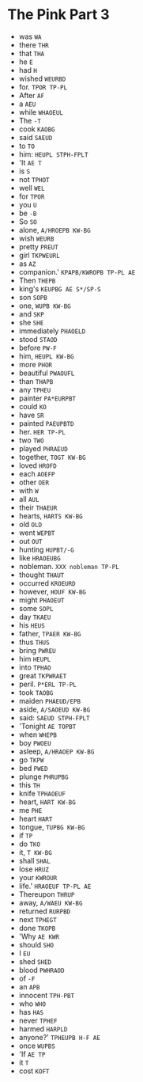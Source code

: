 # The Pink Part 3

* was `WA`
* there `THR`
* that `THA`
* he `E`
* had `H`
* wished `WEURBD`
* for. `TPOR TP-PL`
* After `AF`
* a `AEU`
* while `WHAOEUL`
* The `-T`
* cook `KAOBG`
* said `SAEUD`
* to `TO`
* him: `HEUPL STPH-FPLT`
* 'It `AE T`
* is `S`
* not `TPHOT`
* well `WEL`
* for `TPOR`
* you `U`
* be `-B`
* So `SO`
* alone, `A/HROEPB KW-BG`
* wish `WEURB`
* pretty `PREUT`
* girl `TKPWEURL`
* as `AZ`
* companion.' `KPAPB/KWROPB TP-PL AE`
* Then `THEPB`
* king's `KEUPBG AE S*/SP-S`
* son `SOPB`
* one, `WUPB KW-BG`
* and `SKP`
* she `SHE`
* immediately `PHAOELD`
* stood `STAOD`
* before `PW-F`
* him, `HEUPL KW-BG`
* more `PHOR`
* beautiful `PWAOUFL`
* than `THAPB`
* any `TPHEU`
* painter `PA*EURPBT`
* could `KO`
* have `SR`
* painted `PAEUPBTD`
* her. `HER TP-PL`
* two `TWO`
* played `PHRAEUD`
* together, `TOGT KW-BG`
* loved `HROFD`
* each `AOEFP`
* other `OER`
* with `W`
* all `AUL`
* their `THAEUR`
* hearts, `HARTS KW-BG`
* old `OLD`
* went `WEPBT`
* out `OUT`
* hunting `HUPBT/-G`
* like `HRAOEUBG`
* nobleman. `XXX nobleman TP-PL`
* thought `THAUT`
* occurred `KROEURD`
* however, `HOUF KW-BG`
* might `PHAOEUT`
* some `SOPL`
* day `TKAEU`
* his `HEUS`
* father, `TPAER KW-BG`
* thus `THUS`
* bring `PWREU`
* him `HEUPL`
* into `TPHAO`
* great `TKPWRAET`
* peril. `P*ERL TP-PL`
* took `TAOBG`
* maiden `PHAEUD/EPB`
* aside, `A/SAOEUD KW-BG`
* said: `SAEUD STPH-FPLT`
* 'Tonight `AE TOPBT`
* when `WHEPB`
* boy `PWOEU`
* asleep, `A/HRAOEP KW-BG`
* go `TKPW`
* bed `PWED`
* plunge `PHRUPBG`
* this `TH`
* knife `TPHAOEUF`
* heart, `HART KW-BG`
* me `PHE`
* heart `HART`
* tongue, `TUPBG KW-BG`
* if `TP`
* do `TKO`
* it, `T KW-BG`
* shall `SHAL`
* lose `HRUZ`
* your `KWROUR`
* life.' `HRAOEUF TP-PL AE`
* Thereupon `THRUP`
* away, `A/WAEU KW-BG`
* returned `RURPBD`
* next `TPHEGT`
* done `TKOPB`
* 'Why `AE KWR`
* should `SHO`
* I `EU`
* shed `SHED`
* blood `PWHRAOD`
* of `-F`
* an `APB`
* innocent `TPH-PBT`
* who `WHO`
* has `HAS`
* never `TPHEF`
* harmed `HARPLD`
* anyone?' `TPHEUPB H-F AE`
* once `WUPBS`
* 'If `AE TP`
* it `T`
* cost `KOFT`
